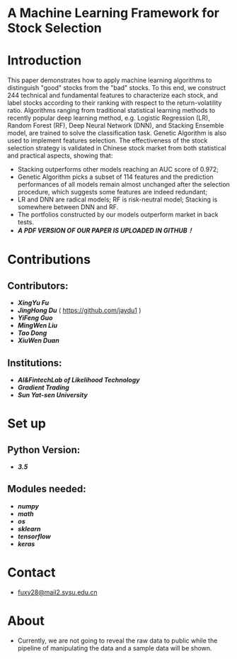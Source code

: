 # A Machine Learning Framework for Stock Selection

Introduction
====
This paper demonstrates how to apply machine learning algorithms to distinguish "good" stocks from the "bad" stocks. To this end, we construct 244 technical and fundamental features to characterize each stock, and label stocks according to their ranking with respect to the return-volatility ratio. Algorithms ranging from traditional statistical learning methods to recently popular deep learning method, e.g. Logistic Regression (LR), Random Forest (RF), Deep Neural Network (DNN), and Stacking Ensemble model, are trained to solve the classification task. Genetic Algorithm is also used to implement features selection. The effectiveness of the stock selection strategy is validated in Chinese stock market from both statistical and practical aspects, showing that:
- Stacking outperforms other models reaching an AUC score of 0.972;
- Genetic Algorithm picks a subset of 114 features and the prediction performances of all models remain almost unchanged after the selection procedure, which suggests some features are indeed redundant;
- LR and DNN are radical models; RF is risk-neutral model; Stacking is somewhere between DNN and RF.
- The portfolios constructed by our models outperform market in back tests.
- ***A PDF VERSION OF OUR PAPER IS UPLOADED IN GITHUB！***

Contributions
====
Contributors:
------- 
- ***XingYu Fu***
- ***JingHong Du*** ( https://github.com/jaydu1 )
- ***YiFeng Guo*** 
- ***MingWen Liu*** 
- ***Tao Dong***
- ***XiuWen Duan***

Institutions: 
------- 
- ***AI&FintechLab of Likelihood Technology***
- ***Gradient Trading***
- ***Sun Yat-sen University***

Set up
====
Python Version:
------- 
- ***3.5***

Modules needed:
------- 
- ***numpy***
- ***math***
- ***os***
- ***sklearn***
- ***tensorflow***
- ***keras***      

Contact
====
- fuxy28@mail2.sysu.edu.cn

About
===
- Currently, we are not going to reveal the raw data to public while the pipeline of manipulating the data and a sample data will be shown.

